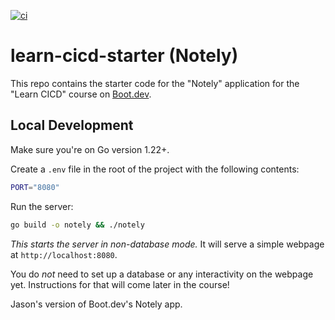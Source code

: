 [![ci](https://github.com/jasonwashburn/learn-cicd-starter/actions/workflows/ci.yml/badge.svg)](https://github.com/jasonwashburn/learn-cicd-starter/actions/workflows/ci.yml)
# learn-cicd-starter (Notely)
This repo contains the starter code for the "Notely" application for the "Learn CICD" course on [Boot.dev](https://boot.dev).

## Local Development

Make sure you're on Go version 1.22+.

Create a `.env` file in the root of the project with the following contents:

```bash
PORT="8080"
```

Run the server:

```bash
go build -o notely && ./notely
```

_This starts the server in non-database mode._ It will serve a simple webpage at `http://localhost:8080`.

You do _not_ need to set up a database or any interactivity on the webpage yet. Instructions for that will come later in the course!

Jason's version of Boot.dev's Notely app.
